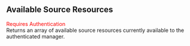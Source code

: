 ## Available Source Resources
<span style="color:red">Requires Authentication</span>  
Returns an array of available source resources currently available to the authenticated manager.

